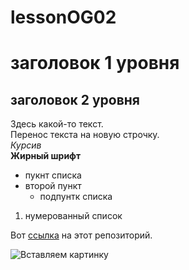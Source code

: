 # lessonOG02
# заголовок 1 уровня
## заголовок 2 уровня
 
Здесь какой-то текст. </br>Перенос текста на новую строчку.
</br>*Курсив*
</br>**Жирный шрифт**

- пукнт списка
- второй пункт 
   - подпунтк списка

1) нумерованный список

Вот [ссылка](https://github.com/radzexen/lessonOG02) на этот репозиторий.

![Вставляем картинку](https://img.freepik.com/free-vector/all-right-emoji-illustration_23-2151298395.jpg)